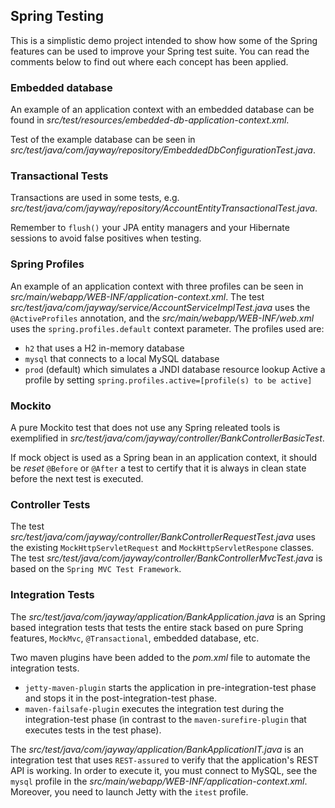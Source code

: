 ## Spring Testing

This is a simplistic demo project intended to show how some of the Spring features can be used to improve your Spring test suite.
You can read the comments below to find out where each concept has been applied.


### Embedded database

An example of an application context with an embedded database can be found in *src/test/resources/embedded-db-application-context.xml*.

Test of the example database can be seen in *src/test/java/com/jayway/repository/EmbeddedDbConfigurationTest.java*.


### Transactional Tests

Transactions are used in some tests, e.g. *src/test/java/com/jayway/repository/AccountEntityTransactionalTest.java*.

Remember to `flush()` your JPA entity managers and your Hibernate sessions to avoid false positives when testing.


### Spring Profiles

An example of an application context with three profiles can be seen in *src/main/webapp/WEB-INF/application-context.xml*.
The test *src/test/java/com/jayway/service/AccountServiceImplTest.java* uses the `@ActiveProfiles` annotation, and the *src/main/webapp/WEB-INF/web.xml* uses the `spring.profiles.default` context parameter.
The profiles used are:
* `h2` that uses a H2 in-memory database
* `mysql` that connects to a local MySQL database
* `prod` (default) which simulates a JNDI database resource lookup
Active a profile by setting `spring.profiles.active=[profile(s) to be active]`

### Mockito

A pure Mockito test that does not use any Spring releated tools is exemplified in *src/test/java/com/jayway/controller/BankControllerBasicTest*.

If mock object is used as a Spring bean in an application context, it should be *reset* `@Before` or `@After` a test to certify that it is always in clean state before the next test is executed.


### Controller Tests

The test *src/test/java/com/jayway/controller/BankControllerRequestTest.java* uses the existing `MockHttpServletRequest` and `MockHttpServletRespone` classes.
The test *src/test/java/com/jayway/controller/BankControllerMvcTest.java* is based on the `Spring MVC Test Framework`.


### Integration Tests

The *src/test/java/com/jayway/application/BankApplication.java* is an Spring based integration tests that tests the entire stack based on pure Spring features, `MockMvc`, `@Transactional`, embedded database, etc.

Two maven plugins have been added to the *pom.xml* file to automate the integration tests.
* `jetty-maven-plugin` starts the application in pre-integration-test phase and stops it in the post-integration-test phase.
* `maven-failsafe-plugin` executes the integration test during the integration-test phase (ìn contrast to the `maven-surefire-plugin` that executes tests in the test phase).

The *src/test/java/com/jayway/application/BankApplicationIT.java* is an integration test that uses `REST-assured` to verify that the application's REST API is working.
In order to execute it, you must connect to MySQL, see the `mysql` profile in the *src/main/webapp/WEB-INF/application-context.xml*. Moreover, you need to launch Jetty with the `itest` profile.
